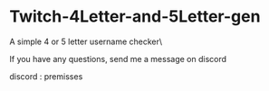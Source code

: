 # Twitch-4Letter-and-5Letter-gen
A simple 4 or 5 letter username checker\

If you have any questions, send me a message on discord

discord : premisses
